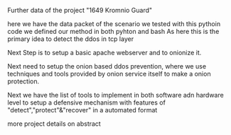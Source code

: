 Further data of the project "1649 Kromnio Guard"

here we have the data packet of the scenario we tested with this pythoin code
we defined our method in both pyhton and bash
As here this is the primary idea to detect the ddos in tcp layer

Next Step is to setup a basic apache webserver and to onionize it.

Next need to setup the onion based ddos prevention, where we use techniques and tools provided by onion service itself to make a onion protection.

Next we have the list of tools to implement in both software adn hardware level to setup a defensive mechanism with features of
"detect","protect"&"recover" in a automated format

more project details on abstract
